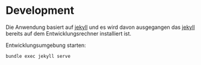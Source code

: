 # Development
Die Anwendung basiert auf [jekyll](https://jekyllrb.com/) und es wird davon ausgegangen das [jekyll](https://jekyllrb.com/) bereits auf dem Entwicklungsrechner installiert ist.

Entwicklungsumgebung starten:

```javascript
bundle exec jekyll serve
```
 